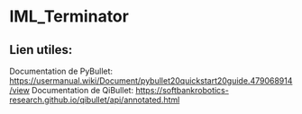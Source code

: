 # IML_Terminator

## Lien utiles:

Documentation de PyBullet: https://usermanual.wiki/Document/pybullet20quickstart20guide.479068914/view
Documentation de QiBullet: https://softbankrobotics-research.github.io/qibullet/api/annotated.html